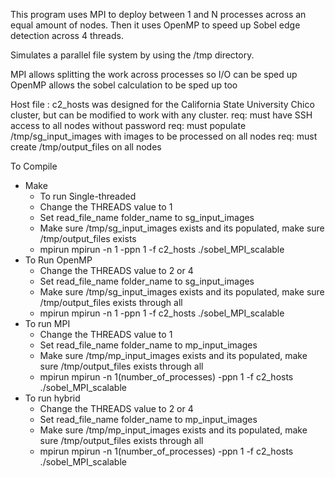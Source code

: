 This program uses MPI to deploy between 1 and N processes across an equal amount of nodes.
Then it uses OpenMP to speed up Sobel edge detection across 4 threads.
 

Simulates a parallel file system by using the /tmp directory.

MPI allows splitting the work across processes so I/O can be sped up
OpenMP allows the sobel calculation to be sped up too


Host file : c2_hosts was designed for the California State University Chico cluster, but can be modified to work with any cluster.
req: must have SSH access to all nodes without password
req: must populate /tmp/sg_input_images with images to be processed on all nodes
req: must create /tmp/output_files on all nodes



 To Compile
- Make
    - To run Single-threaded
    - Change the THREADS value to 1
    - Set read_file_name folder_name to sg_input_images
    - Make sure /tmp/sg_input_images exists and its populated, make sure /tmp/output_files exists
    - mpirun mpirun -n 1 -ppn 1 -f c2_hosts ./sobel_MPI_scalable
- To Run OpenMP
    - Change the THREADS value to 2 or 4
    - Set read_file_name folder_name to sg_input_images
    - Make sure /tmp/sg_input_images exists and its populated, make sure /tmp/output_files exists through all
    - mpirun mpirun -n 1 -ppn 1 -f c2_hosts ./sobel_MPI_scalable
- To run MPI
    - Change the THREADS value to 1
    - Set read_file_name folder_name to mp_input_images
    - Make sure /tmp/mp_input_images exists and its populated, make sure /tmp/output_files exists through all
    - mpirun mpirun -n 1(number_of_processes) -ppn 1 -f c2_hosts ./sobel_MPI_scalable
- To run hybrid
    - Change the THREADS value to 2 or 4
    - Set read_file_name folder_name to mp_input_images
    - Make sure /tmp/mp_input_images exists and its populated, make sure /tmp/output_files exists through all
    - mpirun mpirun -n 1(number_of_processes) -ppn 1 -f c2_hosts ./sobel_MPI_scalable
    
